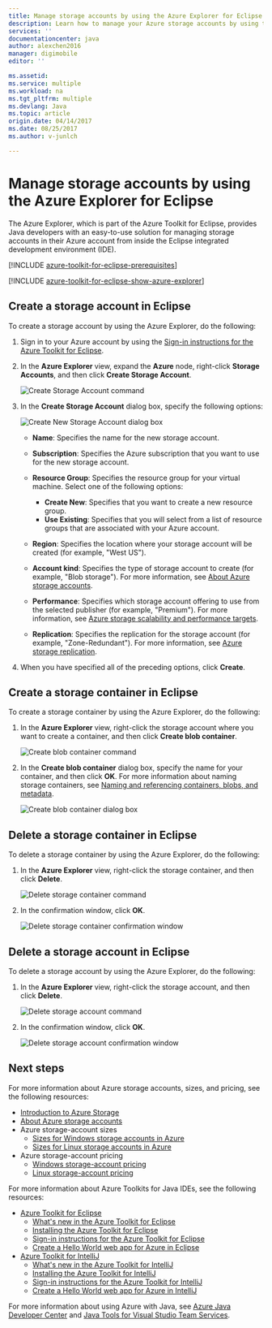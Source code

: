 ```yaml
---
title: Manage storage accounts by using the Azure Explorer for Eclipse | Microsoft Docs
description: Learn how to manage your Azure storage accounts by using the Azure Explorer for Eclipse.
services: ''
documentationcenter: java
author: alexchen2016
manager: digimobile
editor: ''

ms.assetid: 
ms.service: multiple
ms.workload: na
ms.tgt_pltfrm: multiple
ms.devlang: Java
ms.topic: article
origin.date: 04/14/2017
ms.date: 08/25/2017
ms.author: v-junlch

---
```


# Manage storage accounts by using the Azure Explorer for Eclipse

The Azure Explorer, which is part of the Azure Toolkit for Eclipse, provides Java developers with an easy-to-use solution for managing storage accounts in their Azure account from inside the Eclipse integrated development environment (IDE).

[!INCLUDE [azure-toolkit-for-eclipse-prerequisites](../includes/azure-toolkit-for-eclipse-prerequisites.md)]

[!INCLUDE [azure-toolkit-for-eclipse-show-azure-explorer](../includes/azure-toolkit-for-eclipse-show-azure-explorer.md)]

## Create a storage account in Eclipse

To create a storage account by using the Azure Explorer, do the following:

1. Sign in to your Azure account by using the [Sign-in instructions for the Azure Toolkit for Eclipse].

2. In the **Azure Explorer** view, expand the **Azure** node, right-click **Storage Accounts**, and then click **Create Storage Account**.

   ![Create Storage Account command][CS01]

3. In the **Create Storage Account** dialog box, specify the following options:

   ![Create New Storage Account dialog box][CS02]

   - **Name**: Specifies the name for the new storage account.

   - **Subscription**: Specifies the Azure subscription that you want to use for the new storage account.

   - **Resource Group**: Specifies the resource group for your virtual machine. Select one of the following options:
      - **Create New**: Specifies that you want to create a new resource group.
      - **Use Existing**: Specifies that you will select from a list of resource groups that are associated with your Azure account.

   - **Region**: Specifies the location where your storage account will be created (for example, "West US").

   - **Account kind**: Specifies the type of storage account to create (for example, "Blob storage"). For more information, see [About Azure storage accounts].

   - **Performance**: Specifies which storage account offering to use from the selected publisher (for example, "Premium"). For more information, see [Azure storage scalability and performance targets].

   - **Replication**: Specifies the replication for the storage account (for example, "Zone-Redundant"). For more information, see [Azure storage replication].

4. When you have specified all of the preceding options, click **Create**.

## Create a storage container in Eclipse

To create a storage container by using the Azure Explorer, do the following:

1. In the **Azure Explorer** view, right-click the storage account where you want to create a container, and then click **Create blob container**.

   ![Create blob container command][CC01]

2. In the **Create blob container** dialog box, specify the name for your container, and then click **OK**. For more information about naming storage containers, see [Naming and referencing containers, blobs, and metadata].

   ![Create blob container dialog box][CC02]

## Delete a storage container in Eclipse

To delete a storage container by using the Azure Explorer, do the following:

1. In the **Azure Explorer** view, right-click the storage container, and then click **Delete**.

   ![Delete storage container command][DC01]

2. In the confirmation window, click **OK**.

   ![Delete storage container confirmation window][DC02]

## Delete a storage account in Eclipse

To delete a storage account by using the Azure Explorer, do the following:

1. In the **Azure Explorer** view, right-click the storage account, and then click **Delete**.

   ![Delete storage account command][DS01]

2. In the confirmation window, click **OK**.

   ![Delete storage account confirmation window][DS02]

## Next steps
For more information about Azure storage accounts, sizes, and pricing, see the following resources:

- [Introduction to Azure Storage]
- [About Azure storage accounts]
- Azure storage-account sizes
  - [Sizes for Windows storage accounts in Azure]
  - [Sizes for Linux storage accounts in Azure]
- Azure storage-account pricing
  - [Windows storage-account pricing]
  - [Linux storage-account pricing]

For more information about Azure Toolkits for Java IDEs, see the following resources:

- [Azure Toolkit for Eclipse]
  - [What's new in the Azure Toolkit for Eclipse]
  - [Installing the Azure Toolkit for Eclipse]
  - [Sign-in instructions for the Azure Toolkit for Eclipse]
  - [Create a Hello World web app for Azure in Eclipse]
- [Azure Toolkit for IntelliJ]
  - [What's new in the Azure Toolkit for IntelliJ]
  - [Installing the Azure Toolkit for IntelliJ]
  - [Sign-in instructions for the Azure Toolkit for IntelliJ]
  - [Create a Hello World web app for Azure in IntelliJ]

For more information about using Azure with Java, see [Azure Java Developer Center] and [Java Tools for Visual Studio Team Services].

<!-- URL List -->

[Azure Toolkit for Eclipse]: ./azure-toolkit-for-eclipse.md
[Azure Toolkit for IntelliJ]: ./azure-toolkit-for-intellij.md
[Create a Hello World web app for Azure in Eclipse]: ./app-service-web/app-service-web-eclipse-create-hello-world-web-app.md
[Create a Hello World web app for Azure in IntelliJ]: ./app-service-web/app-service-web-intellij-create-hello-world-web-app.md
[Installing the Azure Toolkit for Eclipse]: ./azure-toolkit-for-eclipse-installation.md
[Installing the Azure Toolkit for IntelliJ]: ./azure-toolkit-for-intellij-installation.md
[Sign-in instructions for the Azure Toolkit for Eclipse]: ./azure-toolkit-for-eclipse-sign-in-instructions.md
[Sign-in instructions for the Azure Toolkit for IntelliJ]: ./azure-toolkit-for-intellij-sign-in-instructions.md
[What's new in the Azure Toolkit for Eclipse]: ./azure-toolkit-for-eclipse-whats-new.md
[What's new in the Azure Toolkit for IntelliJ]: ./azure-toolkit-for-intellij-whats-new.md

[Azure Java Developer Center]: /develop/java/
[Java Tools for Visual Studio Team Services]: https://java.visualstudio.com/

[Introduction to Azure Storage]: /storage/common/storage-introduction
[About Azure storage accounts]: /storage/common/storage-create-storage-account
[Azure storage replication]: /storage/common/storage-redundancy
[Azure storage scalability and Performance Targets]: /storage/common/storage-scalability-targets
[Naming and referencing containers, blobs, and metadata]: http://go.microsoft.com/fwlink/?LinkId=255555

[Sizes for Windows storage accounts in Azure]: /virtual-machines/virtual-machines-windows-sizes
[Sizes for Linux storage accounts in Azure]: /virtual-machines/virtual-machines-linux-sizes
[Windows storage-account pricing]: https://www.azure.cn/pricing/details/virtual-machines/
[Linux storage-account pricing]: https://www.azure.cn/pricing/details/virtual-machines/

<!-- IMG List -->

[CS01]: ./media/azure-toolkit-for-eclipse-managing-storage-accounts-using-azure-explorer/CS01.png
[CS02]: ./media/azure-toolkit-for-eclipse-managing-storage-accounts-using-azure-explorer/CS02.png
[CC01]: ./media/azure-toolkit-for-eclipse-managing-storage-accounts-using-azure-explorer/CC01.png
[CC02]: ./media/azure-toolkit-for-eclipse-managing-storage-accounts-using-azure-explorer/CC02.png

[DS01]: ./media/azure-toolkit-for-eclipse-managing-storage-accounts-using-azure-explorer/DS01.png
[DS02]: ./media/azure-toolkit-for-eclipse-managing-storage-accounts-using-azure-explorer/DS02.png
[DC01]: ./media/azure-toolkit-for-eclipse-managing-storage-accounts-using-azure-explorer/DC01.png
[DC02]: ./media/azure-toolkit-for-eclipse-managing-storage-accounts-using-azure-explorer/DC02.png

